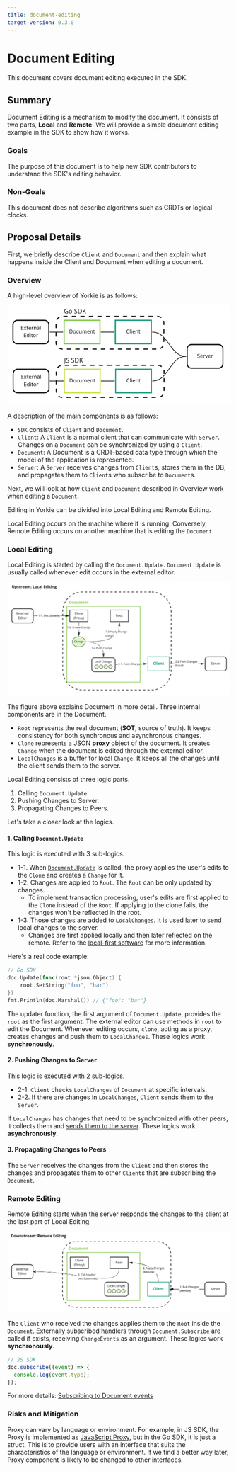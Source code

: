 ```yaml
---
title: document-editing
target-version: 0.3.0
---
```


# Document Editing

This document covers document editing executed in the SDK.

## Summary

Document Editing is a mechanism to modify the document. It consists of two parts, **Local** and **Remote**.
We will provide a simple document editing example in the SDK to show how it works.

### Goals

The purpose of this document is to help new SDK contributors to understand the SDK's editing behavior.

### Non-Goals

This document does not describe algorithms such as CRDTs or logical clocks.

## Proposal Details

First, we briefly describe `Client` and `Document` and then explain what happens inside the Client and Document when editing a document.

### Overview

A high-level overview of Yorkie is as follows:

![document-editing-overview](media/document-editing-overview.png)

A description of the main components is as follows:

- `SDK` consists of `Client` and `Document`.
- `Client`: A `Client` is a normal client that can communicate with `Server`. Changes on a `Document` can be synchronized by using a `Client`.
- `Document`: A Document is a CRDT-based data type through which the model of the application is represented.
- `Server`: A `Server` receives changes from `Client`s, stores them in the DB, and propagates them to `Client`s who subscribe to `Document`s.

Next, we will look at how `Client` and `Document` described in Overview work when editing a `Document`.

Editing in Yorkie can be divided into Local Editing and Remote Editing.

Local Editing occurs on the machine where it is running. Conversely, Remote Editing occurs on another machine that is editing the `Document`.

### Local Editing

Local Editing is started by calling the `Document.Update`. `Document.Update` is usually called whenever edit occurs in the external editor.

![document-editing-upstream](media/document-editing-upstream.png)

The figure above explains Document in more detail. Three internal components are in the Document.

- `Root` represents the real document (**SOT**, source of truth). It keeps consistency for both synchronous and asynchronous changes.
- `Clone` represents a JSON **proxy** object of the document. It creates `Change` when the document is edited through the external editor.
- `LocalChanges` is a buffer for local `Change`. It keeps all the changes until the client sends them to the server.

Local Editing consists of three logic parts.

1. Calling `Document.Update`.
2. Pushing Changes to Server.
3. Propagating Changes to Peers.

Let's take a closer look at the logics.

#### 1. Calling `Document.Update`

This logic is executed with 3 sub-logics.

- 1-1. When [`Document.Update`](https://github.com/yorkie-team/yorkie/blob/3d3123f6e96a91db935ece49a29701360e764392/pkg/document/document.go#L53-L83) is called, the proxy applies the user's edits to the `Clone` and creates a `Change` for it.
- 1-2. Changes are applied to `Root`. The `Root` can be only updated by changes.
  - To implement transaction processing, user's edits are first applied to the `Clone` instead of the `Root`. If applying to the clone fails, the changes won't be reflected in the root.
- 1-3. Those changes are added to `LocalChanges`. It is used later to send local changes to the server.
  - Changes are first applied locally and then later reflected on the remote. Refer to the [local-first software](https://www.inkandswitch.com/local-first/) for more information.

Here's a real code example:

```go
// Go SDK
doc.Update(func(root *json.Object) {
    root.SetString("foo", "bar")
})
fmt.Println(doc.Marshal()) // {"foo": "bar"}
```

The updater function, the first argument of `Document.Update`, provides the `root` as the first argument. The external editor can use methods in `root` to edit the Document. Whenever editing occurs, `clone`, acting as a proxy, creates changes and push them to `LocalChanges`. These logics work **synchronously**.

#### 2. Pushing Changes to Server

This logic is executed with 2 sub-logics.

- 2-1. `Client` checks `LocalChanges` of `Document` at specific intervals.
- 2-2. If there are changes in `LocalChanges`, `Client` sends them to the `Server`.

If `LocalChanges` has changes that need to be synchronized with other peers, it collects them and [sends them to the server](https://github.com/yorkie-team/yorkie/blob/48dcdb835ce22869f384c60a60e85787ec54b8c5/client/client.go#L707-L719). These logics work **asynchronously**.

#### 3. Propagating Changes to Peers

The `Server` receives the changes from the `Client` and then stores the changes and propagates them to other `Client`s that are subscribing the `Document`.

### Remote Editing

Remote Editing starts when the server responds the changes to the client at the last part of Local Editing.

![document-editing-downstream](media/document-editing-downstream.png)

The `Client` who received the changes applies them to the `Root` inside the `Document`. Externally subscribed handlers through `Document.Subscribe` are called if exists, receiving `ChangeEvents` as an argument. These logics work **synchronously**.

```js
// JS SDK
doc.subscribe((event) => {
  console.log(event.type);
});
```

For more details: [Subscribing to Document events](https://yorkie.dev/docs/js-sdk#subscribing-to-document-events)

### Risks and Mitigation

Proxy can vary by language or environment. For example, in JS SDK, the Proxy is implemented as [JavaScript Proxy](https://developer.mozilla.org/en-US/docs/Web/JavaScript/Reference/Global_Objects/Proxy), but in the Go SDK, it is just a struct.
This is to provide users with an interface that suits the characteristics of the language or environment. If we find a better way later, Proxy component is likely to be changed to other interfaces.
